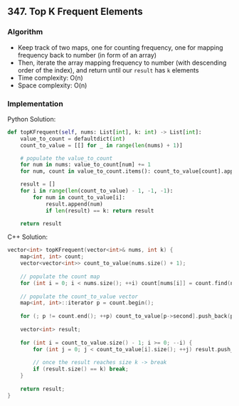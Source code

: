 ## 347. Top K Frequent Elements
### Algorithm
- Keep track of two maps, one for counting frequency, one for mapping frequency back to number (in form of an array)
- Then, iterate the array mapping frequency to number (with descending order of the index), and return until our `result` has `k` elements
- Time complexity: O(n)
- Space complexity: O(n)
### Implementation
Python Solution:
```python
def topKFrequent(self, nums: List[int], k: int) -> List[int]:
    value_to_count = defaultdict(int)
    count_to_value = [[] for _ in range(len(nums) + 1)]

    # populate the value_to_count
    for num in nums: value_to_count[num] += 1
    for num, count in value_to_count.items(): count_to_value[count].append(num)

    result = []
    for i in range(len(count_to_value) - 1, -1, -1):
        for num in count_to_value[i]: 
            result.append(num)
            if len(result) == k: return result

    return result
```
C++ Solution:
```cpp
vector<int> topKFrequent(vector<int>& nums, int k) {
    map<int, int> count;
    vector<vector<int>> count_to_value(nums.size() + 1);
    
    // populate the count map
    for (int i = 0; i < nums.size(); ++i) count[nums[i]] = count.find(nums[i]) == count.end() ? 1 : count[nums[i]] + 1;
    
    // populate the count_to_value vector
    map<int, int>::iterator p = count.begin();
    
    for (; p != count.end(); ++p) count_to_value[p->second].push_back(p->first);
    
    vector<int> result;
    
    for (int i = count_to_value.size() - 1; i >= 0; --i) {
        for (int j = 0; j < count_to_value[i].size(); ++j) result.push_back(count_to_value[i][j]);
        
        // once the result reaches size k -> break
        if (result.size() == k) break;
    }
    
    return result;
}
```